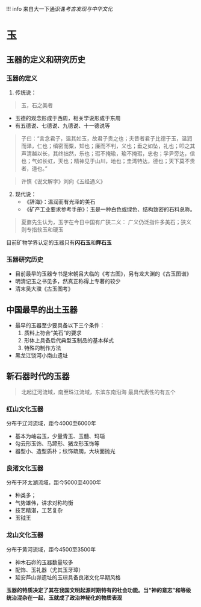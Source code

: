 !!! info 
    来自大一下通识课*考古发现与中华文化*

# 玉
## 玉器的定义和研究历史
### 玉器的定义
1. 传统说：
>玉，石之美者

+ 玉德的观念形成于西周，相关学说形成于东周
+ 有五德说、七德说、九德说、十一德说等
>子曰：“言念君子，温其如玉，故君子贵之也；夫昔者君子比德于玉，温润而泽，仁也；缜密而粟，知也；廉而不判，义也；垂之如坠，礼也；叩之其声清越以长，其终拙然，乐也；瑕不掩瑜，瑜不掩瑕，忠也；孚尹旁达，信也；气如长虹，天也；精神见于山川，地也；圭湾特达，德也；天下莫不贵者，道也。”

>许慎《说文解字》刘向《五经通义》

2. 现代说：
    + 《辞海》：温润而有光泽的美石
    + 《矿产工业要求参考手册》：玉是一种白色或绿色、结构致密的石料总称。
> 夏鼐先生认为，玉字在今日中国有广狭二义：
广义仍泛指许多美石；狭义则专指软玉和硬玉

目前矿物学界认定的玉器只有**闪石玉**和**辉石玉**

### 玉器研究历史
+ 目前最早的玉器专书是宋朝吕大临的《考古图》，另有龙大渊的《古玉图谱》
+ 明清记玉之书见多，然真正称得上专著的较少
+ 清末吴大瀓《古玉图考》
## 中国最早的出土玉器
+ 最早的玉器至少要具备以下三个条件：
    1. 质料上符合“美石”的要求
    2. 形体上具备后代典型玉制品的基本样式
    3. 特殊的制作方法
+ 黑龙江饶河小南山遗址 
## 新石器时代的玉器
>北起辽河流域，南至珠江流域，东滨东南沿海
最具代表性的有五个
### 红山文化玉器
分布于辽河流域，距今4000至6000年

+ 基本为岫岩玉，少量青玉、玉髓、玛瑙
+ 勾云形玉饰、马蹄形、猪龙形玉饰等
+ 器型小、造型质朴；纹饰疏朗，大块面抛光
### 良渚文化玉器
分布于环太湖流域，距今5000至4000年

+ 种类多；
+ 气势雄伟，讲求对称均衡
+ 技艺精湛，工艺复杂
+ 玉钺王

### 龙山文化玉器
分布于黄河流域，距今4500至3500年

+ 神木石峁的玉器数量较多
+ 配饰、玉礼器（尤其玉牙璋）
+ 延安芦山峁遗址的玉琮具备良渚文化早期风格


**玉器的特质决定了其在我国文明起源时期特有的社会功能。当“神的意志”和等级统治混杂在一起，玉就成了政治神秘化的物质表现**
